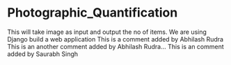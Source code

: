 # Photographic_Quantification
This will take image as input and output the no of items.
We are using Django build a web application
This is a comment added by Abhilash Rudra
This is an another comment added by Abhilash Rudra...
This is an comment added by Saurabh Singh
